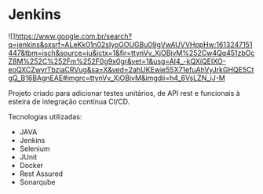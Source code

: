 # Jenkins

![]https://www.google.com.br/search?q=jenkins&sxsrf=ALeKk01n02sIyoGOUGBu09gVwAUVVHppHw:1613247151447&tbm=isch&source=iu&ictx=1&fir=ttynVv_XjOBjvM%252Cw4Qq451zbOcZ8M%252C%252Fm%252F0g9x0gr&vet=1&usg=AI4_-kQXiQEIXO-eoQXCZwyrTbziaCRVug&sa=X&ved=2ahUKEwie55X71efuAhVyJrkGHQE5CtgQ_B16BAgnEAE#imgrc=ttynVv_XjOBjvM&imgdii=h4_6VsLZN_iJ-M

Projeto criado para adicionar testes unitários, de API rest e funcionais à esteira de integração contínua CI/CD.

Tecnologias utilizadas:

* JAVA
* Jenkins
* Selenium
* JUnit
* Docker
* Rest Assured 
* Sonarqube
 
